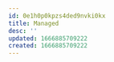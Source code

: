 ```yaml
---
id: 0e1h0p0kpzs4ded9nvki0kx
title: Managed
desc: ''
updated: 1666885709222
created: 1666885709222
---
```

